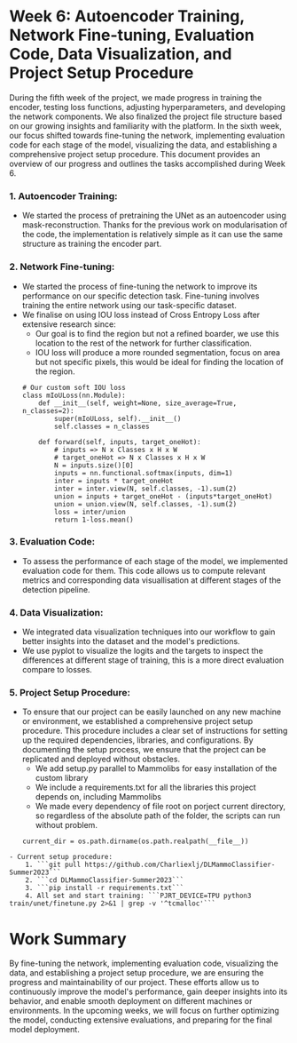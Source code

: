# Week 6: Autoencoder Training, Network Fine-tuning, Evaluation Code, Data Visualization, and Project Setup Procedure

During the fifth week of the project, we made progress in training the encoder, testing loss functions, adjusting hyperparameters, and developing the network components. We also finalized the project file structure based on our growing insights and familiarity with the platform. In the sixth week, our focus shifted towards fine-tuning the network, implementing evaluation code for each stage of the model, visualizing the data, and establishing a comprehensive project setup procedure. This document provides an overview of our progress and outlines the tasks accomplished during Week 6.

### 1. Autoencoder Training:
   - We started the process of pretraining the UNet as an autoencoder using mask-reconstruction. Thanks for the previous work on modularisation of the code, the implementation is relatively simple as it can use the same structure as training the encoder part.

### 2. Network Fine-tuning:
   - We started the process of fine-tuning the network to improve its performance on our specific detection task. Fine-tuning involves training the entire network using our task-specific dataset.
   - We finalise on using IOU loss instead of Cross Entropy Loss after extensive research since:
        - Our goal is to find the region but not a refined boarder, we use this location to the rest of the network for further classification.
        - IOU loss will produce a more rounded segmentation, focus on area but not specific pixels, this would be ideal for finding the location of the region.
        ```
        # Our custom soft IOU loss
        class mIoULoss(nn.Module):
            def __init__(self, weight=None, size_average=True, n_classes=2):
                super(mIoULoss, self).__init__()
                self.classes = n_classes

            def forward(self, inputs, target_oneHot):
                # inputs => N x Classes x H x W
                # target_oneHot => N x Classes x H x W
                N = inputs.size()[0]
                inputs = nn.functional.softmax(inputs, dim=1)
                inter = inputs * target_oneHot
                inter = inter.view(N, self.classes, -1).sum(2)
                union = inputs + target_oneHot - (inputs*target_oneHot)
                union = union.view(N, self.classes, -1).sum(2)
                loss = inter/union
                return 1-loss.mean()
        ```

### 3. Evaluation Code:
   - To assess the performance of each stage of the model, we implemented evaluation code for them. This code allows us to compute relevant metrics and corresponding data visuallisation at different stages of the detection pipeline.

### 4. Data Visualization:
   - We integrated data visualization techniques into our workflow to gain better insights into the dataset and the model's predictions. 
   - We use pyplot to visualize the logits and the targets to inspect the differences at different stage of training, this is a more direct evaluation compare to losses.

### 5. Project Setup Procedure:
   - To ensure that our project can be easily launched on any new machine or environment, we established a comprehensive project setup procedure. This procedure includes a clear set of instructions for setting up the required dependencies, libraries, and configurations. By documenting the setup process, we ensure that the project can be replicated and deployed without obstacles.
        - We add setup.py parallel to Mammolibs for easy installation of the custom library
        - We include a requirements.txt for all the libraries this project depends on, including Mammolibs
        - We made every dependency of file root on porject current directory, so regardless of the absolute path of the folder, the scripts can run without problem.
        ```
        current_dir = os.path.dirname(os.path.realpath(__file__))
        ```
    - Current setup procedure:
        1. ```git pull https://github.com/Charliexlj/DLMammoClassifier-Summer2023```
        2. ```cd DLMammoClassifier-Summer2023```
        3. ```pip install -r requirements.txt```
        4. All set and start training: ```PJRT_DEVICE=TPU python3 train/unet/finetune.py 2>&1 | grep -v '^tcmalloc'```

# Work Summary
By fine-tuning the network, implementing evaluation code, visualizing the data, and establishing a project setup procedure, we are ensuring the progress and maintainability of our project. These efforts allow us to continuously improve the model's performance, gain deeper insights into its behavior, and enable smooth deployment on different machines or environments. In the upcoming weeks, we will focus on further optimizing the model, conducting extensive evaluations, and preparing for the final model deployment.